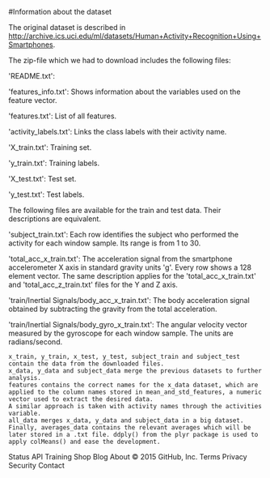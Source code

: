#Information about the dataset

The original dataset is described in http://archive.ics.uci.edu/ml/datasets/Human+Activity+Recognition+Using+Smartphones.

The zip-file which we had to download includes the following files:

'README.txt': 

'features_info.txt': Shows information about the variables used on the feature vector.

'features.txt': List of all features.

'activity_labels.txt': Links the class labels with their activity name.

'X_train.txt': Training set.

'y_train.txt': Training labels.

'X_test.txt': Test set.

'y_test.txt': Test labels.

The following files are available for the train and test data. Their descriptions are equivalent.

'subject_train.txt': Each row identifies the subject who performed the activity for each window sample. 
Its range is from 1 to 30.

'total_acc_x_train.txt': The acceleration signal from the smartphone accelerometer X axis 
in standard gravity units 'g'. Every row shows a 128 element vector. The same description applies for the 
'total_acc_x_train.txt' and 'total_acc_z_train.txt' files for the Y and Z axis.

'train/Inertial Signals/body_acc_x_train.txt': The body acceleration signal obtained by subtracting 
the gravity from the total acceleration.

'train/Inertial Signals/body_gyro_x_train.txt': The angular velocity vector measured by the gyroscope 
for each window sample. The units are radians/second.

    x_train, y_train, x_test, y_test, subject_train and subject_test contain the data from the downloaded files.
    x_data, y_data and subject_data merge the previous datasets to further analysis.
    features contains the correct names for the x_data dataset, which are applied to the column names stored in mean_and_std_features, a numeric vector used to extract the desired data.
    A similar approach is taken with activity names through the activities variable.
    all_data merges x_data, y_data and subject_data in a big dataset.
    Finally, averages_data contains the relevant averages which will be later stored in a .txt file. ddply() from the plyr package is used to apply colMeans() and ease the development.

Status API Training Shop Blog About
© 2015 GitHub, Inc. Terms Privacy Security Contact
